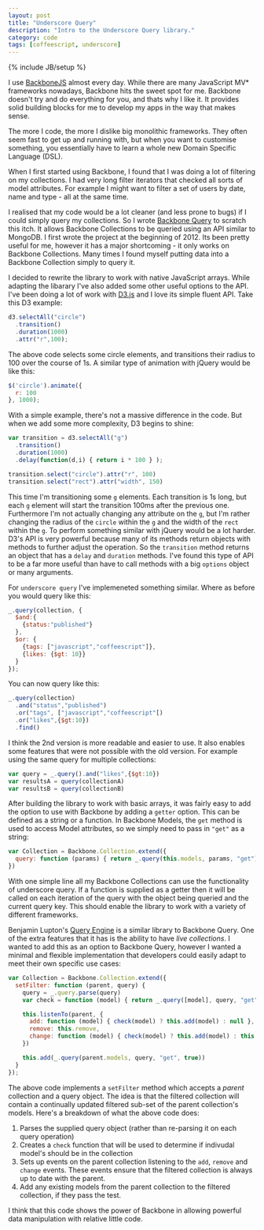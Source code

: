 ```yaml
---
layout: post
title: "Underscore Query"
description: "Intro to the Underscore Query library."
category: code
tags: [coffeescript, underscore]
---
```

{% include JB/setup %}

I use [BackboneJS](http://backbonejs.org/) almost every day. While there are many JavaScript MV* frameworks nowadays,
Backbone hits the sweet spot for me. Backbone doesn't try and do everything for you, and thats why I like it.
It provides solid building blocks for me to develop my apps in the way that makes sense.

The more I code, the more I dislike big monolithic frameworks. They often seem fast to get up and running with, but
when you want to customise something, you essentially have to learn a whole new Domain Specific Language (DSL).

When I first started using Backbone, I found that I was doing a lot of filtering on my collections. I had very long
filter iterators that checked all sorts of model attributes. For example I might want to filter a set of users by date,
name and type - all at the same time.

I realised that my code would be a lot cleaner (and less prone to bugs) if I could simply query my collections. So I
wrote [Backbone Query](https://github.com/davidgtonge/backbone_query) to scratch this itch. It allows Backbone Collections
to be queried using an API similar to MongoDB. I first wrote the project at the beginning of 2012. Its been pretty useful
for me, however it has a major shortcoming - it only works on Backbone Collections. Many times I found myself putting
data into a Backbone Collection simply to query it.

I decided to rewrite the library to work with native JavaScript arrays. While adapting the libarary I've also added
some other useful options to the API. I've been doing a lot of work with [D3.js](http://d3js.org) and I love its simple
fluent API. Take this D3 example:

```javascript
d3.selectAll("circle")
  .transition()
  .duration(1000)
  .attr("r",100);
```

The above code selects some circle elements, and transitions their radius to 100 over the course of 1s.
A similar type of animation with jQuery would be like this:

```javascript
$('circle').animate({
  r: 100
}, 1000);
```

With a simple example, there's not a massive difference in the code. But when we add some more complexity, D3 begins
to shine:

```javascript
var transition = d3.selectAll("g")
  .transition()
  .duration(1000)
  .delay(function(d,i) { return i * 100 } );

transition.select("circle").attr("r", 100)
transition.select("rect").attr("width", 150)
```

This time I'm transitioning some `g` elements. Each transition is 1s long, but each `g` element will start the transition
100ms after the previous one. Furthermore I'm not actually changing any attribute on the `g`, but I'm rather changing
the radius of the `circle` within the `g` and the width of the `rect` within the `g`. To perform something similar with
jQuery would be a lot harder. D3's API is very powerful because many of its methods return objects with methods to
further adjust the operation. So the `transition` method returns an object that has a `delay` and `duration` methods.
I've found this type of API to be a far more useful than have to call methods with a big `options` object or many
arguments.

For `underscore query` I've implemeneted something similar. Where as before you would query like this:

```javascript
_.query(collection, {
  $and:{
    {status:"published"}
  },
  $or: {
    {tags: ["javascript","coffeescript"]},
    {likes: {$gt: 10}}
  }
});
```
You can now query like this:

```javascript
_.query(collection)
  .and("status","published")
  .or("tags", ["javascript","coffeescript"[)
  .or("likes",{$gt:10})
  .find()
```

I think the 2nd version is more readable and easier to use. It also enables some features that were not possible with
the old version. For example using the same query for multiple collections:

```javascript
var query = _.query().and("likes",{$gt:10})
var resultsA = query(collectionA)
var resultsB = query(collectionB)
```

After building the library to work with basic arrays, it was fairly easy to add the option to use with Backbone by adding
a `getter` option. This can be defined as a string or a function. In Backbone Models, the `get` method is used to access
Model attributes, so we simply need to pass in `"get"` as a string:

```javascript
var Collection = Backbone.Collection.extend({
  query: function (params) { return _.query(this.models, params, "get") }
})
```

With one simple line all my Backbone Collections can use the functionality of underscore query. If a function is
supplied as a getter then it will be called on each iteration of the query with the object being queried and the current
query key. This should enable the library to work with a variety of different frameworks.

Benjamin Lupton's [Query Engine](https://github.com/bevry/query-engine) is a similar library to Backbone Query. One of
the extra features that it has is the ability to have *live collections*. I wanted to add this as an option to Backbone
Query, however I wanted a minimal and flexible implementation that developers could easily adapt to meet their own
specific use cases:

```javascript
var Collection = Backbone.Collection.extend({
  setFilter: function (parent, query) {
    query = _.query.parse(query)
    var check = function (model) { return _.query([model], query, "get", true).length }

    this.listenTo(parent, {
      add: function (model) { check(model) ? this.add(model) : null },
      remove: this.remove,
      change: function (model) { check(model) ? this.add(model) : this.remove(model) }
    })

    this.add(_.query(parent.models, query, "get", true))
  }
});
```

The above code implements a `setFilter` method which accepts a *parent* collection and a query object. The idea is that
the filtered collection will contain a continually updated filtered sub-set of the parent collection's models. Here's
a breakdown of what the above code does:

1. Parses the supplied query object (rather than re-parsing it on each query operation)
2. Creates a `check` function that will be used to determine if indivudal model's should be in the collection
3. Sets up events on the parent collection listening to the `add`, `remove` and `change` events. These events ensure that
the filtered collection is always up to date with the parent.
4. Add any existing models from the parent collection to the filtered collection, if they pass the test.

I think that this code shows the power of Backbone in allowing powerful data manipulation with relative little code.










```


